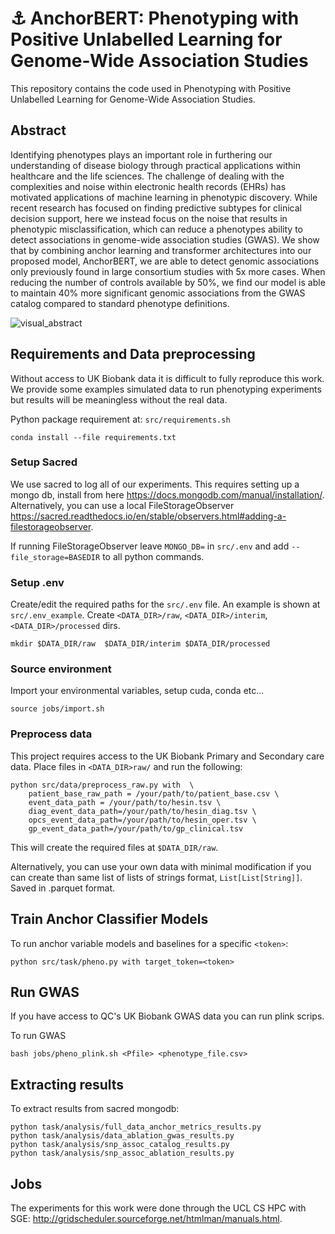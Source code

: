 # :anchor: AnchorBERT: Phenotyping with Positive Unlabelled Learning for Genome-Wide Association Studies

This repository contains the code used in Phenotyping with Positive Unlabelled Learning for Genome-Wide Association
Studies.

## Abstract

Identifying phenotypes plays an important role in furthering our understanding of disease biology through practical
applications within healthcare and the life sciences. The challenge of dealing with the complexities and noise within
electronic health records (EHRs) has motivated applications of machine learning in phenotypic discovery. While recent
research has focused on finding predictive subtypes for clinical decision support, here we instead focus on the noise
that results in phenotypic misclassification, which can reduce a phenotypes ability to detect associations in
genome-wide association studies
(GWAS). We show that by combining anchor learning and transformer architectures into our proposed model, AnchorBERT, we
are able to detect genomic associations only previously found in large consortium studies with 5x more cases. When
reducing the number of controls available by 50%, we find our model is able to maintain 40% more significant genomic
associations from the GWAS catalog compared to standard phenotype definitions.

![visual_abstract](visual_abtract.png)

## Requirements and Data preprocessing

Without access to UK Biobank data it is difficult to fully reproduce this work. We provide some examples simulated data
to run phenotyping experiments but results will be meaningless without the real data.

Python package requirement at: `src/requirements.sh`

```{zsh}
conda install --file requirements.txt
```

### Setup Sacred

We use sacred to log all of our experiments. This requires setting up a mongo db, install from
here https://docs.mongodb.com/manual/installation/. Alternatively, you can use a local
FileStorageObserver https://sacred.readthedocs.io/en/stable/observers.html#adding-a-filestorageobserver.

If running FileStorageObserver leave `MONGO_DB=` in `src/.env` and add `--file_storage=BASEDIR` to all python commands.

### Setup .env

Create/edit the required paths for the `src/.env` file. An example is shown at `src/.env_example`.
Create `<DATA_DIR>/raw`, `<DATA_DIR>/interim`, `<DATA_DIR>/processed` dirs.

```{zsh}
mkdir $DATA_DIR/raw  $DATA_DIR/interim $DATA_DIR/processed
```

### Source environment

Import your environmental variables, setup cuda, conda etc...

```
source jobs/import.sh
```

### Preprocess data

This project requires access to the UK Biobank Primary and Secondary care data. Place files in `<DATA_DIR>raw/` and run
the following:

```{zsh}
python src/data/preprocess_raw.py with  \
    patient_base_raw_path = /your/path/to/patient_base.csv \
    event_data_path = /your/path/to/hesin.tsv \
    diag_event_data_path=/your/path/to/hesin_diag.tsv \
    opcs_event_data_path=/your/path/to/hesin_oper.tsv \
    gp_event_data_path=/your/path/to/gp_clinical.tsv 
```

This will create the required files at `$DATA_DIR/raw`.

Alternatively, you can use your own data with minimal modification if you can create than same list of lists of
strings format, `List[List[String]]`. Saved in .parquet format.

## Train Anchor Classifier Models

To run anchor variable models and baselines for a specific `<token>`:

```{zsh}
python src/task/pheno.py with target_token=<token> 
```

## Run GWAS

If you have access to QC's UK Biobank GWAS data you can run plink scrips.

To run GWAS

```{zsh}
bash jobs/pheno_plink.sh <Pfile> <phenotype_file.csv>
```

## Extracting results

To extract results from sacred mongodb:

```{zsh}
python task/analysis/full_data_anchor_metrics_results.py
python task/analysis/data_ablation_gwas_results.py
python task/analysis/snp_assoc_catalog_results.py
python task/analysis/snp_assoc_ablation_results.py
```

## Jobs

The experiments for this work were done through the UCL CS HPC with
SGE: http://gridscheduler.sourceforge.net/htmlman/manuals.html.
